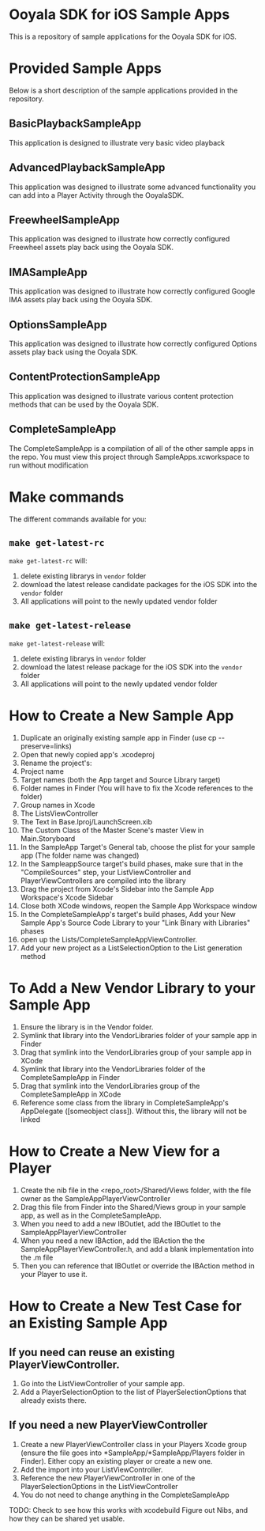 Ooyala SDK for iOS Sample Apps
==================================

This is a repository of sample applications for the Ooyala SDK for iOS.

# Provided Sample Apps

Below is a short description of the sample applications provided in the repository.

## BasicPlaybackSampleApp

This application is designed to illustrate very basic video playback

## AdvancedPlaybackSampleApp

This application was designed to illustrate some advanced functionality you can add into a Player Activity through the OoyalaSDK.

## FreewheelSampleApp

This application was designed to illustrate how correctly configured Freewheel assets play back using the Ooyala SDK.

## IMASampleApp

This application was designed to illustrate how correctly configured Google IMA assets play back using the Ooyala SDK.

## OptionsSampleApp

This application was designed to illustrate how correctly configured Options assets play back using the Ooyala SDK.

## ContentProtectionSampleApp

This application was designed to illustrate various content protection methods that can be used by the Ooyala SDK.

## CompleteSampleApp

The CompleteSampleApp is a compilation of all of the other sample apps in the repo.  You must view this project through SampleApps.xcworkspace to run without modification

# Make commands

The different commands available for you:

## `make get-latest-rc`

`make get-latest-rc` will:

1. delete existing librarys in `vendor` folder
2. download the latest release candidate packages for the iOS SDK into the `vendor` folder
3. All applications will point to the newly updated vendor folder

## `make get-latest-release`

`make get-latest-release` will:

1. delete existing librarys in `vendor` folder
2. download the latest release package for the iOS SDK into the `vendor` folder
3. All applications will point to the newly updated vendor folder

# How to Create a New Sample App
1. Duplicate an originally existing sample app in Finder (use cp --preserve=links)
2. Open that newly copied app's .xcodeproj
3. Rename the project's:
  1. Project name
  2. Target names (both the App target and Source Library target)
  3. Folder names in Finder (You will have to fix the Xcode references to the folder)
  4. Group names in Xcode
  5. The ListsViewController
  6. The Text in Base.lproj/LaunchScreen.xib
  7. The Custom Class of the Master Scene's master View in Main.Storyboard
4. In the SampleApp Target's General tab, choose the plist for your sample app (The folder name was changed)
5. In the SampleappSource target's build phases, make sure that in the "CompileSources" step, your ListViewController and PlayerViewControllers are compiled into the library
6. Drag the project from Xcode's Sidebar into the Sample App Workspace's Xcode Sidebar
7. Close both XCode windows, reopen the Sample App Workspace window
8. In the CompleteSampleApp's target's build phases, Add your New Sample App's Source Code Library to your "Link Binary with Libraries" phases
9. open up the Lists/CompleteSampleAppViewController.
10. Add your new project as a ListSelectionOption to the List generation method


# To Add a New Vendor Library to your Sample App
1. Ensure the library is in the Vendor folder.
2. Symlink that library into the VendorLibraries folder of your sample app in Finder
3. Drag that symlink into the VendorLibraries group of your sample app in XCode
4. Symlink that library into the VendorLibraries folder of the CompleteSampleApp in Finder
5. Drag that symlink into the VendorLibraries group of the CompleteSampleApp in XCode
6. Reference some class from the library in CompleteSampleApp's AppDelegate ([someobject class]).  Without this, the library will not be linked

# How to Create a New View for a Player
1. Create the nib file in the <repo_root>/Shared/Views folder, with the file owner as the SampleAppPlayerViewController
2. Drag this file from Finder into the Shared/Views group in your sample app, as well as in the CompleteSampleApp.
3. When you need to add a new IBOutlet, add the IBOutlet to the SampleAppPlayerViewController
4. When you need a new IBAction, add the IBAction the the SampleAppPlayerViewController.h, and add a blank implementation into the .m file
5. Then you can reference that IBOutlet or override the IBAction method in your Player to use it.

# How to Create a New Test Case for an Existing Sample App
## If you need can reuse an existing PlayerViewController.
1. Go into the ListViewController of your sample app. 
2. Add a PlayerSelectionOption to the list of PlayerSelectionOptions that already exists there.

## If you need a new PlayerViewController
1. Create a new PlayerViewController class in your Players Xcode group (ensure the file goes into *SampleApp/*SampleApp/Players folder in Finder).  Either copy an existing player or create a new one.
2. Add the import into your ListViewController.
3. Reference the new PlayerViewController in one of the PlayerSelectionOptions in the ListViewController
4. You do not need to change anything in the CompleteSampleApp

TODO:
Check to see how this works with xcodebuild
Figure out Nibs, and how they can be shared yet usable.
